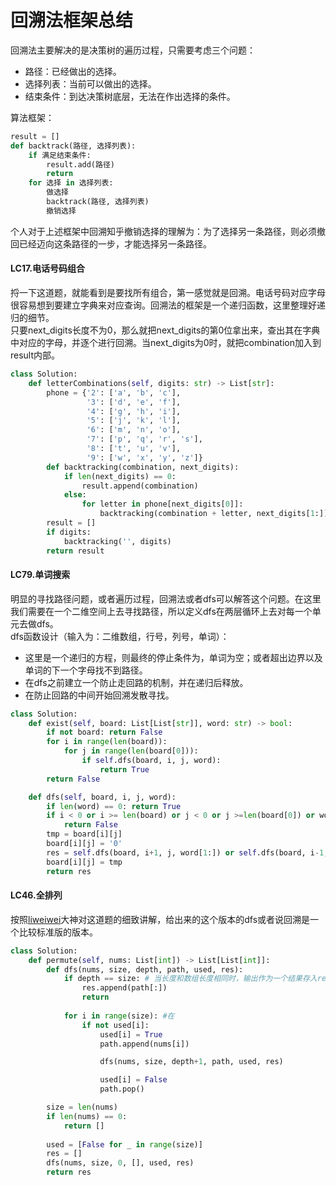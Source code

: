 # 回溯法框架总结
回溯法主要解决的是决策树的遍历过程，只需要考虑三个问题：  
- 路径：已经做出的选择。
- 选择列表：当前可以做出的选择。
- 结束条件：到达决策树底层，无法在作出选择的条件。  

算法框架：
```python
result = []
def backtrack(路径, 选择列表):
    if 满⾜结束条件:
        result.add(路径)
        return
    for 选择 in 选择列表:
        做选择
        backtrack(路径, 选择列表)
        撤销选择
```
个人对于上述框架中回溯知乎撤销选择的理解为：为了选择另一条路径，则必须撤回已经迈向这条路径的一步，才能选择另一条路径。

#### LC17.电话号码组合
捋一下这道题，就能看到是要找所有组合，第一感觉就是回溯。电话号码对应字母很容易想到要建立字典来对应查询。回溯法的框架是一个递归函数，这里整理好递归的细节。  
只要next_digits长度不为0，那么就把next_digits的第0位拿出来，查出其在字典中对应的字母，并逐个进行回溯。当next_digits为0时，就把combination加入到result内部。
```python
class Solution:
    def letterCombinations(self, digits: str) -> List[str]:
        phone = {'2': ['a', 'b', 'c'],
                 '3': ['d', 'e', 'f'],
                 '4': ['g', 'h', 'i'],
                 '5': ['j', 'k', 'l'],
                 '6': ['m', 'n', 'o'],
                 '7': ['p', 'q', 'r', 's'],
                 '8': ['t', 'u', 'v'],
                 '9': ['w', 'x', 'y', 'z']}
        def backtracking(combination, next_digits):
            if len(next_digits) == 0:
                result.append(combination)
            else:
                for letter in phone[next_digits[0]]:
                    backtracking(combination + letter, next_digits[1:])
        result = []
        if digits:
            backtracking('', digits)
        return result
```

#### LC79.单词搜索
明显的寻找路径问题，或者遍历过程，回溯法或者dfs可以解答这个问题。在这里我们需要在一个二维空间上去寻找路径，所以定义dfs在两层循环上去对每一个单元去做dfs。  
dfs函数设计（输入为：二维数组，行号，列号，单词）：
- 这里是一个递归的方程，则最终的停止条件为，单词为空；或者超出边界以及单词的下一个字母找不到路径。
- 在dfs之前建立一个防止走回路的机制，并在递归后释放。
- 在防止回路的中间开始回溯发散寻找。

```python
class Solution:
    def exist(self, board: List[List[str]], word: str) -> bool:
        if not board: return False
        for i in range(len(board)):
            for j in range(len(board[0])):
                if self.dfs(board, i, j, word):
                    return True
        return False

    def dfs(self, board, i, j, word):
        if len(word) == 0: return True
        if i < 0 or i >= len(board) or j < 0 or j >=len(board[0]) or word[0] != board[i][j]:
            return False
        tmp = board[i][j]
        board[i][j] = '0'
        res = self.dfs(board, i+1, j, word[1:]) or self.dfs(board, i-1, j, word[1:]) or self.dfs(board, i, j+1, word[1:]) or self.dfs(board, i, j-1, word[1:])
        board[i][j] = tmp
        return res
```

#### LC46.全排列
按照[liweiwei](https://leetcode-cn.com/problems/permutations/solution/hui-su-suan-fa-python-dai-ma-java-dai-ma-by-liweiw/)大神对这道题的细致讲解，给出来的这个版本的dfs或者说回溯是一个比较标准版的版本。
```python
class Solution:
    def permute(self, nums: List[int]) -> List[List[int]]:
        def dfs(nums, size, depth, path, used, res):
            if depth == size: # 当长度和数组长度相同时，输出作为一个结果存入res，注意path[:]的方法是一个深拷贝，在当前符合条件的path存入res，不然浅拷贝的结果到最后都是一个空列表。
                res.append(path[:])
                return
            
            for i in range(size): #在
                if not used[i]:
                    used[i] = True
                    path.append(nums[i])

                    dfs(nums, size, depth+1, path, used, res)

                    used[i] = False
                    path.pop()

        size = len(nums)
        if len(nums) == 0:
            return []
        
        used = [False for _ in range(size)]
        res = []
        dfs(nums, size, 0, [], used, res)
        return res
```
